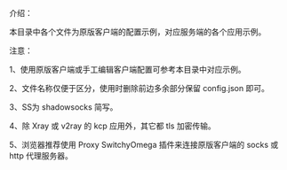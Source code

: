 介绍：

本目录中各个文件为原版客户端的配置示例，对应服务端的各个应用示例。

注意：

1、使用原版客户端或手工编辑客户端配置可参考本目录中对应示例。

2、文件名称仅便于区分，使用时删除前边多余部分保留 config.json 即可。

3、SS为 shadowsocks 简写。

4、除 Xray 或 v2ray 的 kcp 应用外，其它都 tls 加密传输。

5、浏览器推荐使用 Proxy SwitchyOmega 插件来连接原版客户端的 socks 或 http 代理服务器。
